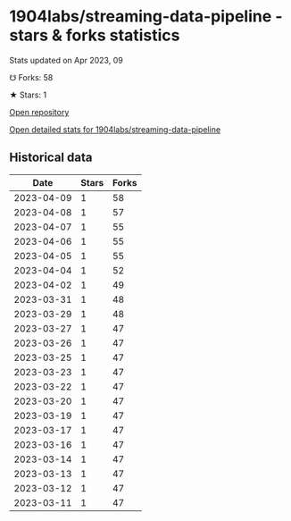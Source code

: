 # 1904labs/streaming-data-pipeline - stars & forks statistics

Stats updated on Apr 2023, 09

☋ Forks: 58

★ Stars: 1

[Open repository](https://github.com/1904labs/streaming-data-pipeline)

[Open detailed stats for 1904labs/streaming-data-pipeline](https://reviewgithub.com/rep/1904labs/streaming-data-pipeline)

## Historical data
| Date | Stars | Forks |
|------|-------|-------|
| 2023-04-09 | 1 | 58 | 
| 2023-04-08 | 1 | 57 | 
| 2023-04-07 | 1 | 55 | 
| 2023-04-06 | 1 | 55 | 
| 2023-04-05 | 1 | 55 | 
| 2023-04-04 | 1 | 52 | 
| 2023-04-02 | 1 | 49 | 
| 2023-03-31 | 1 | 48 | 
| 2023-03-29 | 1 | 48 | 
| 2023-03-27 | 1 | 47 | 
| 2023-03-26 | 1 | 47 | 
| 2023-03-25 | 1 | 47 | 
| 2023-03-23 | 1 | 47 | 
| 2023-03-22 | 1 | 47 | 
| 2023-03-20 | 1 | 47 | 
| 2023-03-19 | 1 | 47 | 
| 2023-03-17 | 1 | 47 | 
| 2023-03-16 | 1 | 47 | 
| 2023-03-14 | 1 | 47 | 
| 2023-03-13 | 1 | 47 | 
| 2023-03-12 | 1 | 47 | 
| 2023-03-11 | 1 | 47 | 

